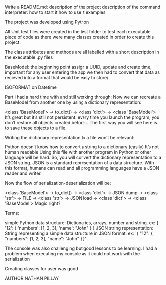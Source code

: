 Write a README.md:
description of the project
description of the command interpreter:
how to start it
how to use it
examples



The project was developed using Python


All Unit test files were created in the test folder to test each executable piece of code as there were many classes created in order to create this project.

The class attributes and methods are all labelled with a short description in the executable .py files

BaseModel:
the beginning point
assign a UUID, update and create time, important for any user entering the app
we then had to convert that data as recieved into a format that would be easy to store/

ISOFORMAT on Datetime

Part i had a hard time with and still working through:
Now we can recreate a BaseModel from another one by using a dictionary representation:

<class 'BaseModel'> -> to_dict() -> <class 'dict'> -> <class 'BaseModel'>
It’s great but it’s still not persistent: every time you launch the program, you don’t restore all objects created before… The first way you will see here is to save these objects to a file.

Writing the dictionary representation to a file won’t be relevant:

Python doesn’t know how to convert a string to a dictionary (easily)
It’s not human readable
Using this file with another program in Python or other language will be hard.
So, you will convert the dictionary representation to a JSON string. JSON is a standard representation of a data structure. With this format, humans can read and all programming languages have a JSON reader and writer.

Now the flow of serialization-deserialization will be:

<class 'BaseModel'> -> to_dict() -> <class 'dict'> -> JSON dump -> <class 'str'> -> FILE -> <class 'str'> -> JSON load -> <class 'dict'> -> <class 'BaseModel'>
Magic right?

Terms:

simple Python data structure: Dictionaries, arrays, number and string. ex: { '12': { 'numbers': [1, 2, 3], 'name': "John" } }
JSON string representation: String representing a simple data structure in JSON format. ex: '{ "12": { "numbers": [1, 2, 3], "name": "John" } }'


The console was also challenging but good lessons to be learning. I had a problem when executing my console as it could not work with the serialization

Creating classes for user was good

AUTHOR NATHAN PILLAY
